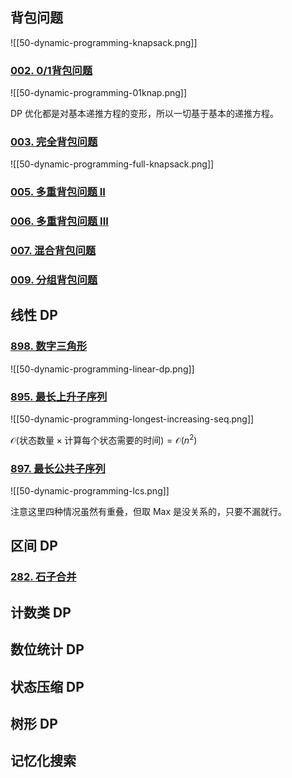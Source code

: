 ## 背包问题

![[50-dynamic-programming-knapsack.png]]

### [002. 0/1背包问题](https://www.acwing.com/problem/content/2/)

![[50-dynamic-programming-01knap.png]]

DP 优化都是对基本递推方程的变形，所以一切基于基本的递推方程。

### [003. 完全背包问题](https://www.acwing.com/problem/content/3/)

![[50-dynamic-programming-full-knapsack.png]]

### [005. 多重背包问题 II](https://www.acwing.com/problem/content/5/)

### [006. 多重背包问题 III](https://www.acwing.com/problem/content/6/)

### [007. 混合背包问题](https://www.acwing.com/problem/content/7/)

### [009. 分组背包问题](https://www.acwing.com/problem/content/9/)

## 线性 DP

### [898. 数字三角形](https://www.acwing.com/problem/content/900/)

![[50-dynamic-programming-linear-dp.png]]

### [895. 最长上升子序列](https://www.acwing.com/problem/content/897/)

![[50-dynamic-programming-longest-increasing-seq.png]]

$\mathcal{O}(\text{状态数量}\times\text{计算每个状态需要的时间})=\mathcal{O}(n^{2})$

### [897. 最长公共子序列](https://www.acwing.com/problem/content/899/)

![[50-dynamic-programming-lcs.png]]

注意这里四种情况虽然有重叠，但取 Max 是没关系的，只要不漏就行。

## 区间 DP

### [282. 石子合并](https://www.acwing.com/problem/content/284/)



## 计数类 DP



## 数位统计 DP

## 状态压缩 DP

## 树形 DP

## 记忆化搜索